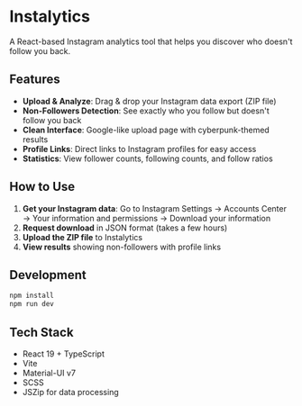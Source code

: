 # Instalytics

A React-based Instagram analytics tool that helps you discover who doesn't follow you back.

## Features

- **Upload & Analyze**: Drag & drop your Instagram data export (ZIP file)
- **Non-Followers Detection**: See exactly who you follow but doesn't follow you back
- **Clean Interface**: Google-like upload page with cyberpunk-themed results
- **Profile Links**: Direct links to Instagram profiles for easy access
- **Statistics**: View follower counts, following counts, and follow ratios

## How to Use

1. **Get your Instagram data**: Go to Instagram Settings → Accounts Center → Your information and permissions → Download your information
2. **Request download** in JSON format (takes a few hours)
3. **Upload the ZIP file** to Instalytics
4. **View results** showing non-followers with profile links

## Development

```bash
npm install
npm run dev
```

## Tech Stack

- React 19 + TypeScript
- Vite
- Material-UI v7
- SCSS
- JSZip for data processing
